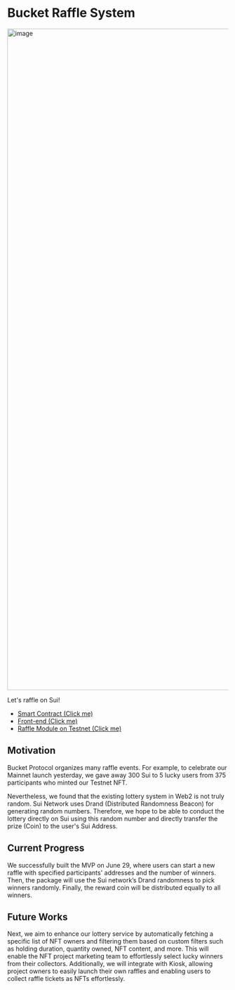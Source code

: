 # Bucket Raffle System

<img width="1505" alt="image" src="https://github.com/EasonC13/Sui-Raffle-frontend/assets/43432631/b5e26542-48e1-4121-98e6-4b46d8133110">

Let's raffle on Sui!

- [Smart Contract (Click me)](https://github.com/EasonC13/raffle-move)
- [Front-end (Click me)](https://github.com/EasonC13/Sui-Raffle-frontend)
- [Raffle Module on Testnet (Click me)](https://suiexplorer.com/object/0x3a464a3cdafa0a23645d2082599a87780d47259719cba4e9a0fe83a0d552f05f?module=raffle&network=testnet)

## Motivation
Bucket Protocol organizes many raffle events. For example, to celebrate our Mainnet launch yesterday, we gave away 300 Sui to 5 lucky users from 375 participants who minted our Testnet NFT. 

Nevertheless, we found that the existing lottery system in Web2 is not truly random. Sui Network uses Drand (Distributed Randomness Beacon) for generating random numbers. Therefore, we hope to be able to conduct the lottery directly on Sui using this random number and directly transfer the prize (Coin) to the user's Sui Address.

## Current Progress
We successfully built the MVP on June 29, where users can start a new raffle with specified participants' addresses and the number of winners. Then, the package will use the Sui network’s Drand randomness to pick winners randomly. Finally, the reward coin will be distributed equally to all winners.

## Future Works
Next, we aim to enhance our lottery service by automatically fetching a specific list of NFT owners and filtering them based on custom filters such as holding duration, quantity owned, NFT content, and more. This will enable the NFT project marketing team to effortlessly select lucky winners from their collectors. Additionally, we will integrate with Kiosk, allowing project owners to easily launch their own raffles and enabling users to collect raffle tickets as NFTs effortlessly.
